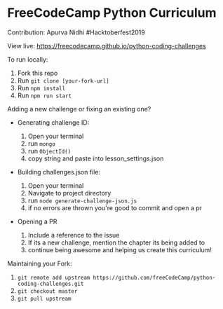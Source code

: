 FreeCodeCamp Python Curriculum
=============
Contribution: Apurva Nidhi #Hacktoberfest2019

View live: https://freecodecamp.github.io/python-coding-challenges

To run locally:
1. Fork this repo
2. Run `git clone [your-fork-url]`
3. Run `npm install`
4. Run `npm run start`

Adding a new challenge or fixing an existing one?

- Generating challenge ID:
  1. Open your terminal
  2. run `mongo`
  3. run `ObjectId()`
  4. copy string and paste into lesson_settings.json

- Building challenges.json file:
  1. Open your terminal
  2. Navigate to project directory
  3. run `node generate-challenge-json.js`
  4. if no errors are thrown you're good to commit and open a pr

- Opening a PR
  1. Include a reference to the issue
  2. If its a new challenge, mention the chapter its being added to
  3. continue being awesome and helping us create this curriculum!


Maintaining your Fork:
  1. `git remote add upstream https://github.com/freeCodeCamp/python-coding-challenges.git`
  2. `git checkout master`
  3. `git pull upstream`
